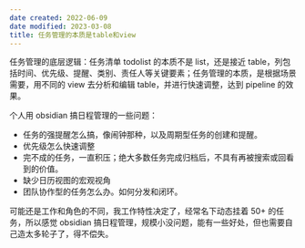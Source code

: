 ```yaml
---
date created: 2022-06-09
date modified: 2023-03-08
title: 任务管理的本质是table和view
---
```


任务管理的底层逻辑：任务清单 todolist 的本质不是 list，还是接近 table，列包括时间、优先级、提醒、类别、责任人等关键要素；任务管理的本质，是根据场景需要，用不同的 view 去分析和编辑 table，并进行快速调整，达到 pipeline 的效果。

个人用 obsidian 搞日程管理的一些问题：

- 任务的强提醒怎么搞，像闹钟那种，以及周期型任务的创建和提醒。
- 优先级怎么快速调整
- 完不成的任务，一直积压；绝大多数任务完成归档后，不具有再被搜索或回看到的价值。
- 缺少日历视图的宏观视角
- 团队协作型的任务怎么办。如何分发和闭环。

可能还是工作和角色的不同，我工作特性决定了，经常名下动态挂着 50+ 的任务，所以感觉 obsidian 搞日程管理，规模小没问题，能有一些好处，但也需要自己造太多轮子了，得不偿失。
